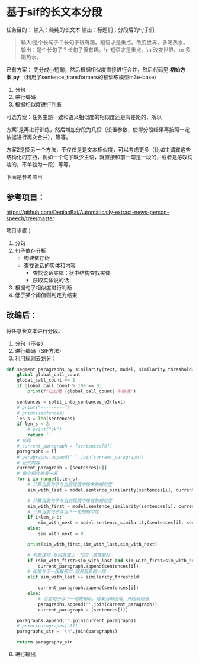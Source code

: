 # 基于sif的长文本分段

任务目的：
输入：纯纯的长文本
输出：标题们；分段后的句子们

> 输入:是个长句子？长句子很有趣。短语才是重点。改变世界。多喝热水。
> 输出：是个长句子？长句子很有趣。\n 短语才是重点。\n 改变世界。\n 多喝热水。

已有方案：
先分成小短句，然后根据相似度直接进行合并，然后代码见 **初始方案.py** （利用了sentence_transformers的预训练模型m3e-base）
1. 分句
2. 进行编码
3. 根据相似度进行判断

可选方案：任务主题一致和语义相似度的相似度还是有差距的，所以

方案1是再进行训练，然后增加分段为几段（设置参数，使得分段结果再按照一定依据进行再次合并），等等。

方案2是换另一个方法，不仅仅是是文本相似度，可以考虑更多（比如主谓宾这些结构化的东西，例如一个句子缺少主语，就直接和前一句是一段的，或者是感叹词啥的，不单独为一段）等等。

下面是参考项目

## 参考项目：

<https://github.com/DeqianBai/Automatically-extract-news-person-speech/tree/master>
 
项目步骤：

1. 分句
2. 句子依存分析
   - 构建依存树
   - 查找说话的实体和内容
     - 查找说话实体：状中结构查找实体
     - 获取实体说的话
3. 根据句子相似度进行判断
4. 低于某个阈值则判定为结束

## 改编后：
将任意长文本进行分段。

1. 分句（不变）
2. 进行编码（SIF方法）
3. 利用规则去划分：

```python
def segment_paragraphs_by_similarity(text, model, similarity_threshold=0.6):
    global global_call_count
    global_call_count += 1
    if global_call_count % 100 == 0:
        print(f"已处理 {global_call_count} 条数据")

    sentences = split_into_sentences_v2(text)
    # print("---------")
    # print(sentences)
    len_s = len(sentences)
    if len_s < 2:
        # print("ok")
        return ''
    # 标题
    # current_paragraph = [sentences[0]]
    paragraphs = []
    # paragraphs.append(' '.join(current_paragraph))
    # 正式内容
    current_paragraph = [sentences[0]]
    # 每个都会被看一遍
    for i in range(1,len_s):
        # 计算当前句子与当前段落中段末的相似度
        sim_with_last = model.sentence_similarity(sentences[i], current_paragraph[-1])

        # 计算当前句子与当前段落中段首的相似度
        sim_with_first = model.sentence_similarity(sentences[i], current_paragraph[0])
        # 计算当前句子与当下一句的相似性
        if i<len_s-1:
            sim_with_next = model.sentence_similarity(sentences[i], sentences[i+1])
        else:
            sim_with_next = 0

        print(sim_with_first,sim_with_last,sim_with_next)

        # 判断逻辑:与段首或上一句的一致性最好
        if (sim_with_first>sim_with_last and sim_with_first>sim_with_next) or sim_with_last>sim_with_next :
            current_paragraph.append(sentences[i])
        # 如果与下一段最相似,则开启新的一段
        elif sim_with_last >= similarity_threshold:

            current_paragraph.append(sentences[i])
        else:
            # 当前句子与下一句更相似，结束当前段落，开始新段落
            paragraphs.append(''.join(current_paragraph))
            current_paragraph = [sentences[i]]

    paragraphs.append(''.join(current_paragraph))
    # print(paragraphs[-1])
    paragraphs_str = '\n'.join(paragraphs)

    return paragraphs_str
```

6. 进行输出


